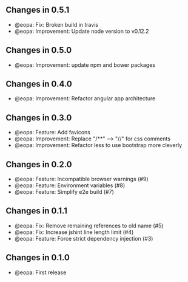 ## Changes in 0.5.1

 * @eopa: Fix: Broken build in travis
 * @eopa: Improvement: Update node version to v0.12.2

## Changes in 0.5.0

 * @eopa: Improvement: update npm and bower packages

## Changes in 0.4.0

 * @eopa: Improvement: Refactor angular app architecture

## Changes in 0.3.0

 * @eopa: Feature: Add favicons
 * @eopa: Improvement: Replace "/**" --> "//" for css comments
 * @eopa: Improvement: Refactor less to use bootstrap more cleverly


## Changes in 0.2.0

 * @eopa: Feature: Incompatible browser warnings (#9)
 * @eopa: Feature: Environment variables (#8)
 * @eopa: Feature: Simplify e2e build (#7)

## Changes in 0.1.1

 * @eopa: Fix: Remove remaining references to old name (#5)
 * @eopa: Fix: Increase jshint line length limit (#4)
 * @eopa: Feature: Force strict dependency injection (#3)

## Changes in 0.1.0

 * @eopa: First release
